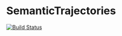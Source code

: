 # SemanticTrajectories

[![Build Status](https://github.com/fargolo/SemanticTrajectories.jl/actions/workflows/CI.yml/badge.svg?branch=main)](https://github.com/fargolo/SemanticTrajectories.jl/actions/workflows/CI.yml?query=branch%3Amain)

